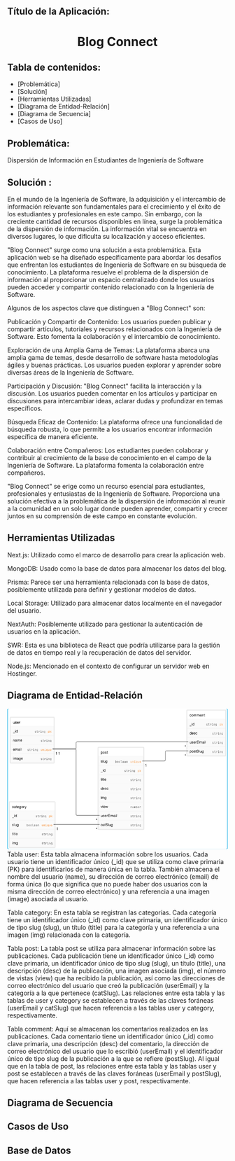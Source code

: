 
## Título de la Aplicación: 
<h1 align="center"> Blog Connect</h1>

## Tabla de contenidos:
- [Problemática]
- [Solución]
- [Herramientas Utilizadas]
- [Diagrama de Entidad-Relación]
- [Diagrama de Secuencia]
- [Casos de Uso]


## Problemática: 
Dispersión de Información en Estudiantes de Ingeniería de Software

## Solución :

En el mundo de la Ingeniería de Software, la adquisición y el intercambio de información relevante son fundamentales para el crecimiento y el éxito de los estudiantes y profesionales en este campo. Sin embargo, con la creciente cantidad de recursos disponibles en línea, surge la problemática de la dispersión de información. La información vital se encuentra en diversos lugares, lo que dificulta su localización y acceso eficientes.

"Blog Connect" surge como una solución a esta problemática. Esta aplicación web se ha diseñado específicamente para abordar los desafíos que enfrentan los estudiantes de Ingeniería de Software en su búsqueda de conocimiento. La plataforma resuelve el problema de la dispersión de información al proporcionar un espacio centralizado donde los usuarios pueden acceder y compartir contenido relacionado con la Ingeniería de Software.

Algunos de los aspectos clave que distinguen a "Blog Connect" son:

Publicación y Compartir de Contenido: Los usuarios pueden publicar y compartir artículos, tutoriales y recursos relacionados con la Ingeniería de Software. Esto fomenta la colaboración y el intercambio de conocimiento.

Exploración de una Amplia Gama de Temas: La plataforma abarca una amplia gama de temas, desde desarrollo de software hasta metodologías ágiles y buenas prácticas. Los usuarios pueden explorar y aprender sobre diversas áreas de la Ingeniería de Software.

Participación y Discusión: "Blog Connect" facilita la interacción y la discusión. Los usuarios pueden comentar en los artículos y participar en discusiones para intercambiar ideas, aclarar dudas y profundizar en temas específicos.

Búsqueda Eficaz de Contenido: La plataforma ofrece una funcionalidad de búsqueda robusta, lo que permite a los usuarios encontrar información específica de manera eficiente.

Colaboración entre Compañeros: Los estudiantes pueden colaborar y contribuir al crecimiento de la base de conocimiento en el campo de la Ingeniería de Software. La plataforma fomenta la colaboración entre compañeros.

"Blog Connect" se erige como un recurso esencial para estudiantes, profesionales y entusiastas de la Ingeniería de Software. Proporciona una solución efectiva a la problemática de la dispersión de información al reunir a la comunidad en un solo lugar donde pueden aprender, compartir y crecer juntos en su comprensión de este campo en constante evolución.
## Herramientas Utilizadas
Next.js: Utilizado como el marco de desarrollo para crear la aplicación web.

MongoDB: Usado como la base de datos para almacenar los datos del blog.

Prisma: Parece ser una herramienta relacionada con la base de datos, posiblemente utilizada para definir y gestionar modelos de datos.

Local Storage: Utilizado para almacenar datos localmente en el navegador del usuario.

NextAuth: Posiblemente utilizado para gestionar la autenticación de usuarios en la aplicación.

SWR: Esta es una biblioteca de React que podría utilizarse para la gestión de datos en tiempo real y la recuperación de datos del servidor.

Node.js: Mencionado en el contexto de configurar un servidor web en Hostinger.

## Diagrama de Entidad-Relación
![](https://github.com/eluqm/CsoftwareGrupo05/blob/main/ER.png)
Tabla user: Esta tabla almacena información sobre los usuarios. Cada usuario tiene un identificador único (_id) que se utiliza como clave primaria (PK) para identificarlos de manera única en la tabla. También almacena el nombre del usuario (name), su dirección de correo electrónico (email) de forma única (lo que significa que no puede haber dos usuarios con la misma dirección de correo electrónico) y una referencia a una imagen (image) asociada al usuario.

Tabla category: En esta tabla se registran las categorías. Cada categoría tiene un identificador único (_id) como clave primaria, un identificador único de tipo slug (slug), un título (title) para la categoría y una referencia a una imagen (img) relacionada con la categoría.

Tabla post: La tabla post se utiliza para almacenar información sobre las publicaciones. Cada publicación tiene un identificador único (_id) como clave primaria, un identificador único de tipo slug (slug), un título (title), una descripción (desc) de la publicación, una imagen asociada (img), el número de vistas (view) que ha recibido la publicación, así como las direcciones de correo electrónico del usuario que creó la publicación (userEmail) y la categoría a la que pertenece (catSlug). Las relaciones entre esta tabla y las tablas de user y category se establecen a través de las claves foráneas (userEmail y catSlug) que hacen referencia a las tablas user y category, respectivamente.

Tabla comment: Aquí se almacenan los comentarios realizados en las publicaciones. Cada comentario tiene un identificador único (_id) como clave primaria, una descripción (desc) del comentario, la dirección de correo electrónico del usuario que lo escribió (userEmail) y el identificador único de tipo slug de la publicación a la que se refiere (postSlug). Al igual que en la tabla de post, las relaciones entre esta tabla y las tablas user y post se establecen a través de las claves foráneas (userEmail y postSlug), que hacen referencia a las tablas user y post, respectivamente.

## Diagrama de Secuencia
## Casos de Uso
## Base de Datos
